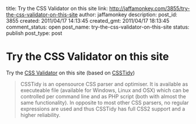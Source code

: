 title: Try the CSS Validator on this site
link: http://jaffamonkey.com/3855/try-the-css-validator-on-this-site
author: jaffamonkey
description: 
post_id: 3855
created: 2011/04/17 14:13:45
created_gmt: 2011/04/17 18:13:45
comment_status: open
post_name: try-the-css-validator-on-this-site
status: publish
post_type: post

# Try the CSS Validator on this site

Try the [CSS Validator](http://self-storage.in/csstidy/css_optimiser.php) on this site (based on [CSSTidy](http://csstidy.sourceforge.net)) 

> CSSTidy is an opensource CSS parser and optimiser. It is available as executeable file (available for Windows, Linux and OSX) which can be controlled per command line and as PHP script (both with almost the same functionality). In opposite to most other CSS parsers, no regular expressions are used and thus CSSTidy has full CSS2 support and a higher reliability.